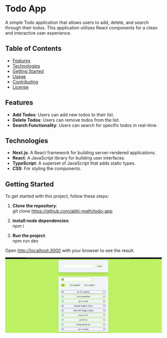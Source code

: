 # Todo App

A simple Todo application that allows users to add, delete, and search through their todos. This application utilizes React components for a clean and interactive user experience.

## Table of Contents

- [Features](#features)
- [Technologies](#technologies)
- [Getting Started](#getting-started)
- [Usage](#usage)
- [Contributing](#contributing)
- [License](#license)

## Features

- **Add Todos**: Users can add new todos to their list.
- **Delete Todos**: Users can remove todos from the list.
- **Search Functionality**: Users can search for specific todos in real-time.

## Technologies

- **Next.js**: A React framework for building server-rendered applications.
- **React**: A JavaScript library for building user interfaces.
- **TypeScript**: A superset of JavaScript that adds static types.
- **CSS**: For styling the components.

## Getting Started

To get started with this project, follow these steps:

1. **Clone the repository**:  
   git clone https://github.com/abhi-math/todo-app

2. **install node dependencies**:  
   npm i

3. **Run the project**:  
   npm run dev

Open [http://localhost:3000](http://localhost:3000) with your browser to see the result.

![Screenshots](assets/images/todo_app_screenshot.jpg)

